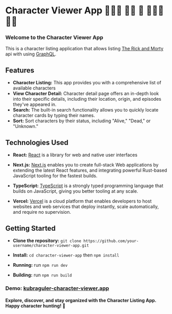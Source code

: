 # Character Viewer App 🧝🏽‍♀️ 🧟‍♀️ 🧌 🧜🏽‍♀️ 🧙🏽

### Welcome to the Character Viewer App

This is a character listing application that allows listing [The Rick and Morty](https://rickandmortyapi.com/) api with using [GraphQL](https://graphql.org/).

## Features

- **Character Listing:** This app provides you with a comprehensive list of available characters
- **View Character Detail:** Character detail page offers an in-depth look into their specific details, including their location, origin, and episodes they've appeared in.
- **Search:** The built-in search functionality allows you to quickly locate character cards by typing their names.
- **Sort:** Sort characters by their status, including "Alive," "Dead," or "Unknown."

## Technologies Used

- **React:** [React](https://react.dev/) is a library for web and native user interfaces

- **Next.js:** [Next.js](https://nextjs.org/) enables you to create full-stack Web applications by extending the latest React features, and integrating powerful Rust-based JavaScript tooling for the fastest builds.

- **TypeScript:** [TypeScript](https://www.typescriptlang.org/) is a strongly typed programming language that builds on JavaScript, giving you better tooling at any scale.

- **Vercel:** [Vercel](https://vercel.com/) is a cloud platform that enables developers to host websites and web services that deploy instantly, scale automatically, and require no supervision.

## Getting Started

- **Clone the repository:** `git clone https://github.com/your-username/character-viewer-app.git`

- **Install:** `cd character-viewer-app` then `npm install`

- **Running:** run `npm run dev`

- **Building:** run `npm run build`

### Demo: [kubraguler-character-viewer.app](https://kubraguler-character-viewer.vercel.app/)

#### Explore, discover, and stay organized with the **Character Listing App**. Happy character hunting! 🎉
